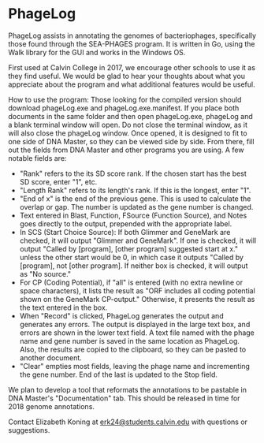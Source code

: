 # PhageLog
PhageLog assists in annotating the genomes of bacteriophages, specifically those found through the SEA-PHAGES program. It is written in Go, using the Walk library for the GUI and works in the Windows OS.

First used at Calvin College in 2017, we encourage other schools to use it as they find useful. We would be glad to hear your thoughts about what you appreciate about the program and what additional features would be useful.

How to use the program:
Those looking for the compiled version should download phageLog.exe and phageLog.exe.manifest. If you place both documents in the same folder and then open phageLog.exe, phageLog and a blank terminal window will open. Do not close the terminal window, as it will also close the phageLog window.
Once opened, it is designed to fit to one side of DNA Master, so they can be viewed side by side. From there, fill out the fields from DNA Master and other programs you are using. A few notable fields are:
- "Rank" refers to the its SD score rank. If the chosen start has the best SD score, enter "1", etc.
- "Length Rank" refers to its length's rank. If this is the longest, enter "1".
- "End of x" is the end of the previous gene. This is used to calculate the overlap or gap. The number is updated as the gene number is changed.
- Text entered in Blast, Function, FSource (Function Source), and Notes goes directly to the output, prepended with the appropriate label.
- In SCS (Start Choice Source): If both Glimmer and GeneMark are checked, it will output "Glimmer and GeneMark". If one is checked, it will output "Called by [program], [other program] suggested start at x." unless the other start would be 0, in which case it outputs "Called by [program], not [other program]. If neither box is checked, it will output as "No source."
- For CP (Coding Potential), if "all" is entered (with no extra newline or space characters), it lists the result as "ORF includes all coding potential shown on the GeneMark CP-output." Otherwise, it presents the result as the text entered in the box.
- When "Record" is clicked, PhageLog generates the output and generates any errors. The output is displayed in the large text box, and errors are shown in the lower text field. A text file named with the phage name and gene number is saved in the same location as PhageLog. Also, the results are copied to the clipboard, so they can be pasted to another document.
- "Clear" empties most fields, leaving the phage name and incrementing the gene number. End of the last is updated to the Stop field.

We plan to develop a tool that reformats the annotations to be pastable in DNA Master's "Documentation" tab. This should be released in time for 2018 genome annotations.

Contact Elizabeth Koning at erk24@students.calvin.edu with questions or suggestions.

